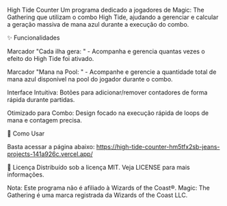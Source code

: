 High Tide Counter
Um programa dedicado a jogadores de Magic: The Gathering que utilizam o combo High Tide, ajudando a gerenciar e calcular a geração massiva de mana azul durante a execução do combo.

✨ Funcionalidades

Marcador "Cada ilha gera: " - Acompanha e gerencia quantas vezes o efeito do High Tide foi ativado.

Marcador "Mana na Pool: " - Acompanhe e gerencie a quantidade total de mana azul disponível na pool do jogador durante o combo.

Interface Intuitiva: Botões para adicionar/remover contadores de forma rápida durante partidas.

Otimizado para Combo: Design focado na execução rápida de loops de mana e contagem precisa.

🚀 Como Usar

Basta acessar a página abaixo:
https://high-tide-counter-hm5tfx2sb-jeans-projects-141a926c.vercel.app/


📄 Licença
Distribuído sob a licença MIT. Veja LICENSE para mais informações.


Nota: Este programa não é afiliado à Wizards of the Coast®. Magic: The Gathering é uma marca registrada da Wizards of the Coast LLC.
